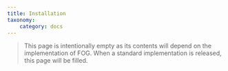 ```yaml
---
title: Installation
taxonomy:
    category: docs
---
```


> This page is intentionally empty as its contents will depend on the implementation of FOG. When a standard implementation is released, this page will be filled.